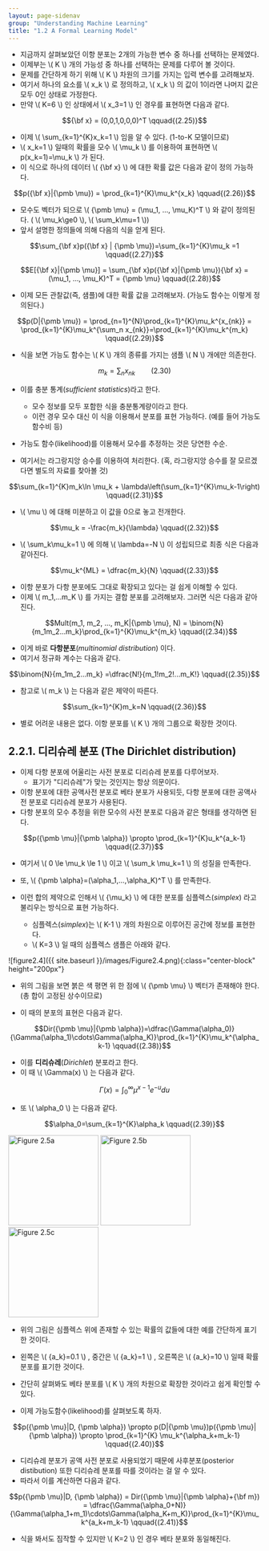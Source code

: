 ```yaml
---
layout: page-sidenav
group: "Understanding Machine Learning"
title: "1.2 A Formal Learning Model"
---
```


- 지금까지 살펴보았던 이항 분포는 2개의 가능한 변수 중 하나를 선택하는 문제였다.
- 이제부는 \\( K \\) 개의 가능성 중 하나를 선택하는 문제를 다루어 볼 것이다.
- 문제를 간단하게 하기 위해 \\( K \\) 차원의 크기를 가지는 입력 변수를 고려해보자.
- 여기서 하나의 요소를 \\( x\_k \\) 로 정의하고, \\( x\_k \\) 의 값이 1이라면 나머지 값은 모두 0인 상태로 가정한다.
- 만약 \\( K=6 \\) 인 상태에서 \\( x_3=1 \\) 인 경우를 표현하면 다음과 같다.

$${\bf x} = (0,0,1,0,0,0)^T \qquad{(2.25)}$$

- 이제 \\( \sum_{k=1}^{K}x_k=1 \\) 임을 알 수 있다. (1-to-K 모델이므로)
- \\( x_k=1 \\) 일때의 확률을 모수 \\( \mu_k \\) 를 이용하여 표현하면 \\( p(x_k=1)=\mu_k \\) 가 된다.
- 이 식으로 하나의 데이터 \\( {\bf x} \\) 에 대한 확률 값은 다음과 같이 정의 가능하다.

$$p({\bf x}|{\pmb \mu}) = \prod_{k=1}^{K}\mu_k^{x_k} \qquad{(2.26)}$$

- 모수도 벡터가 되으로 \\( {\pmb \mu} = (\mu\_1, ..., \mu\_K)^T \\) 와 같이 정의된다. ( \\( \mu\_k\ge0 \\), \\( \sum\_k\mu=1 \\))
- 앞서 설명한 정의들에 의해 다음의 식을 얻게 된다.

$$\sum_{\bf x}p({\bf x} | {\pmb \mu})=\sum_{k=1}^{K}\mu_k =1 \qquad{(2.27)}$$

$$E[{\bf x}|{\pmb \mu}] = \sum_{\bf x}p({\bf x}|{\pmb \mu}){\bf x} = (\mu_1, ..., \mu_K)^T = {\pmb \mu} \qquad{(2.28)}$$

- 이제 모든 관찰값(즉, 샘플)에 대한 확률 값을 고려해보자. (가능도 함수는 이렇게 정의된다.)

$$p(D|{\pmb \mu}) = \prod_{n=1}^{N}\prod_{k=1}^{K}\mu_k^{x_{nk}} = \prod_{k=1}^{K}\mu_k^{\sum_n x_{nk}}=\prod_{k=1}^{K}\mu_k^{m_k} \qquad{(2.29)}$$

- 식을 보면 가능도 함수는 \\( K \\) 개의 종류를 가지는 샘플 \\( N \\) 개에만 의존한다.

$$m_k = \sum_n{x_{nk}} \qquad{(2.30)}$$

- 이를 충분 통계(*sufficient statistics*)라고 한다.
    - 모수 정보를 모두 포함한 식을 충분통계량이라고 한다.
    - 이런 경우 모수 대신 이 식을 이용해서 분포를 표현 가능하다. (예를 들어 가능도함수비 등)

- 가능도 함수(likelihood)를 이용해서 모수를 추정하는 것은 당연한 수순.
- 여기서는 라그랑지앙 승수를 이용하여 처리한다. (혹, 라그랑지앙 승수를 잘 모르겠다면 별도의 자료를 찾아볼 것)

$$\sum_{k=1}^{K}m_k\ln \mu_k + \lambda\left(\sum_{k=1}^{K}\mu_k-1\right) \qquad{(2.31)}$$

- \\( \mu \\) 에 대해 미분하고 이 값을 0으로 놓고 전개한다.

$$\mu_k = -\frac{m_k}{\lambda} \qquad{(2.32)}$$

- \\( \sum_k\mu_k=1 \\) 에 의해 \\( \lambda=-N \\) 이 성립되므로 최종 식은 다음과 같아진다.

$$\mu_k^{ML} = \dfrac{m_k}{N} \qquad{(2.33)}$$

- 이항 분포가 다항 분포에도 그대로 확장되고 있다는 걸 쉽게 이해할 수 있다.
- 이제 \\( m\_1,...m\_K \\) 를 가지는 결합 분포를 고려해보자. 그러면 식은 다음과 같아진다.

$$Mult(m_1, m_2, ..., m_K|{\pmb \mu}, N) = \binom{N}{m_1m_2...m_k}\prod_{k=1}^{K}\mu_k^{m_k} \qquad{(2.34)}$$

- 이게 바로 **다항분포**(*multinomial distribution*) 이다.
- 여기서 정규화 계수는 다음과 같다.

$$\binom{N}{m_1m_2...m_k} =\dfrac{N!}{m_1!m_2!...m_K!} \qquad{(2.35)}$$

- 참고로 \\( m\_k \\) 는 다음과 같은 제약이 따른다.

$$\sum_{k=1}^{K}m_k=N \qquad{(2.36)}$$

- 별로 어려운 내용은 없다. 이항 분포를 \\( K \\) 개의 그룹으로 확장한 것이다.

## 2.2.1. 디리슈레 분포 (The Dirichlet distribution)
- 이제 다항 분포에 어울리는 사전 분포로 디리슈레 분포를 다루어보자.
    - 표기가 "디리슈레"가 맞는 것인지는 항상 의문이다.
- 이항 분포에 대한 공액사전 분포로 베타 분포가 사용되듯, 다항 분포에 대한 공액사전 분포로 디리슈레 분포가 사용된다.
- 다항 분포의 모수 추정을 위한 모수의 사전 분포로 다음과 같은 형태를 생각하면 된다.

$$p({\pmb \mu}|{\pmb \alpha}) \propto \prod_{k=1}^{K}u_k^{a_k-1} \qquad{(2.37)}$$

- 여기서 \\( 0 \le \mu\_k \le 1 \\) 이고 \\( \sum\_k \mu\_k=1 \\) 의 성질을 만족한다.

- 또, \\( {\pmb \alpha}=(\alpha\_1,...,\alpha\_K)^T \\) 를 만족한다.
- 이런 합의 제약으로 인해서 \\( \{\mu_k\} \\) 에 대한 분포를 심플렉스(*simplex*) 라고 불리우는 방식으로 표현 가능하다.
    - 심플렉스(*simplex*)는 \\( K-1 \\)  개의 차원으로 이루어진 공간에 정보를 표현한다.
    - \\( K=3 \\) 일 때의 심플렉스 샘플은 아래와 같다.

![figure2.4]({{ site.baseurl }}/images/Figure2.4.png){:class="center-block" height="200px"}

- 위의 그림을 보면 붉은 색 평면 위 한 점에 \\( {\pmb \mu} \\) 벡터가 존재해야 한다. (총 합이 고정된 상수이므로)

- 이 때의 분포의 표현은 다음과 같다.

$$Dir({\pmb \mu}|{\pmb \alpha})=\dfrac{\Gamma(\alpha_0)}{\Gamma(\alpha_1)\cdots\Gamma(\alpha_K)}\prod_{k=1}^{K}\mu_k^{\alpha_k-1} \qquad{(2.38)}$$

- 이를 **디리슈레**(*Dirichlet*) 분포라고 한다.
- 이 때 \\( \Gamma(x) \\) 는 다음과 같다.

$$\Gamma(x)=\int_{0}^{\infty}\mu^{x-1}e^{-u}du$$

- 또 \\( \alpha_0 \\) 는 다음과 같다.

$$\alpha_0=\sum_{k=1}^{K}\alpha_k \qquad{(2.39)}$$

<div class="text-center">
  <img src="{{ site.baseurl }}/images/Figure2.5a.png" alt="Figure 2.5a" height="180px" />
  <img src="{{ site.baseurl }}/images/Figure2.5b.png" alt="Figure 2.5b" height="180px" />
  <img src="{{ site.baseurl }}/images/Figure2.5c.png" alt="Figure 2.5c" height="180px" />
</div>


- 위의 그림은 심플렉스 위에 존재할 수 있는 확률의 값들에 대한 예를 간단하게 표기한 것이다.
- 왼쪽은 \\( \{a\_k\}=0.1 \\) , 중간은 \\( \{a\_k\}=1 \\) , 오른쪽은 \\( \{a\_k\}=10 \\) 일때 확률 분포를 표기한 것이다.
- 간단히 살펴봐도 베타 분포를 \\( K \\) 개의 차원으로 확장한 것이라고 쉽게 확인할 수 있다.

- 이제 가능도함수(likelihood)를 살펴보도록 하자.

$$p({\pmb \mu}|D, {\pmb \alpha}) \propto p(D|{\pmb \mu})p({\pmb \mu}|{\pmb \alpha}) \propto \prod_{k=1}^{K} \mu_k^{\alpha_k+m_k-1} \qquad{(2.40)}$$

- 디리슈레 분포가 공액 사전 분포로 사용되었기 때문에 사후분포(posterior distibution) 또한 디리슈레 분포를 따를 것이라는 걸 알 수 있다.
- 따라서 이를 계산하면 다음과 같다.

$$p({\pmb \mu}|D, {\pmb \alpha}) = Dir({\pmb \mu}|{\pmb \alpha}+{\bf m}) = \dfrac{\Gamma(\alpha_0+N)}{\Gamma(\alpha_1+m_1)\cdots\Gamma(\alpha_K+m_K)}\prod_{k=1}^{K}\mu_k^{a_k+m_k-1} \qquad{(2.41)}$$

- 식을 봐서도 짐작할 수 있지만 \\( K=2 \\) 인 경우 베타 분포와 동일해진다. 

